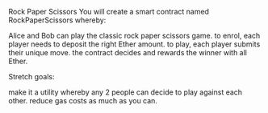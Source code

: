 Rock Paper Scissors
You will create a smart contract named RockPaperScissors whereby:

Alice and Bob can play the classic rock paper scissors game.
to enrol, each player needs to deposit the right Ether amount.
to play, each player submits their unique move.
the contract decides and rewards the winner with all Ether.

Stretch goals:

make it a utility whereby any 2 people can decide to play against each other.
reduce gas costs as much as you can.
